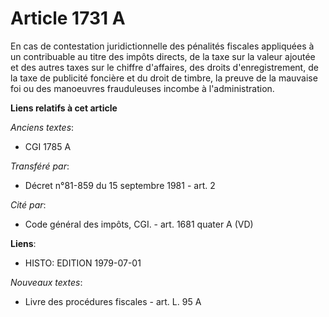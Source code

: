 # Article 1731 A

En cas de contestation juridictionnelle des pénalités fiscales appliquées à un contribuable au titre des impôts directs, de
la taxe sur la valeur ajoutée et des autres taxes sur le chiffre d'affaires, des droits d'enregistrement, de la taxe de
publicité foncière et du droit de timbre, la preuve de la mauvaise foi ou des manoeuvres frauduleuses incombe à
l'administration.

**Liens relatifs à cet article**

_Anciens textes_:

  - CGI 1785 A

_Transféré par_:

  - Décret n°81-859 du 15 septembre 1981 - art. 2

_Cité par_:

  - Code général des impôts, CGI. - art. 1681 quater A (VD)

**Liens**:

  - HISTO: EDITION 1979-07-01

_Nouveaux textes_:

  - Livre des procédures fiscales - art. L. 95 A
